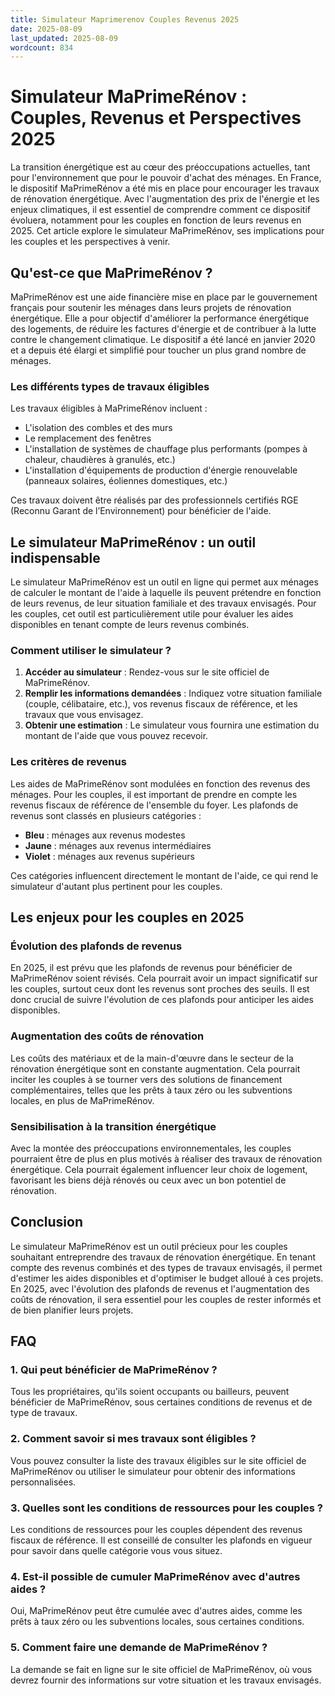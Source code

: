 ```yaml
---
title: Simulateur Maprimerenov Couples Revenus 2025
date: 2025-08-09
last_updated: 2025-08-09
wordcount: 834
---
```


# Simulateur MaPrimeRénov : Couples, Revenus et Perspectives 2025

La transition énergétique est au cœur des préoccupations actuelles, tant pour l'environnement que pour le pouvoir d'achat des ménages. En France, le dispositif MaPrimeRénov a été mis en place pour encourager les travaux de rénovation énergétique. Avec l'augmentation des prix de l'énergie et les enjeux climatiques, il est essentiel de comprendre comment ce dispositif évoluera, notamment pour les couples en fonction de leurs revenus en 2025. Cet article explore le simulateur MaPrimeRénov, ses implications pour les couples et les perspectives à venir.

## Qu'est-ce que MaPrimeRénov ?

MaPrimeRénov est une aide financière mise en place par le gouvernement français pour soutenir les ménages dans leurs projets de rénovation énergétique. Elle a pour objectif d'améliorer la performance énergétique des logements, de réduire les factures d'énergie et de contribuer à la lutte contre le changement climatique. Le dispositif a été lancé en janvier 2020 et a depuis été élargi et simplifié pour toucher un plus grand nombre de ménages.

### Les différents types de travaux éligibles

Les travaux éligibles à MaPrimeRénov incluent :

- L'isolation des combles et des murs
- Le remplacement des fenêtres
- L'installation de systèmes de chauffage plus performants (pompes à chaleur, chaudières à granulés, etc.)
- L'installation d'équipements de production d'énergie renouvelable (panneaux solaires, éoliennes domestiques, etc.)

Ces travaux doivent être réalisés par des professionnels certifiés RGE (Reconnu Garant de l’Environnement) pour bénéficier de l'aide.

## Le simulateur MaPrimeRénov : un outil indispensable

Le simulateur MaPrimeRénov est un outil en ligne qui permet aux ménages de calculer le montant de l'aide à laquelle ils peuvent prétendre en fonction de leurs revenus, de leur situation familiale et des travaux envisagés. Pour les couples, cet outil est particulièrement utile pour évaluer les aides disponibles en tenant compte de leurs revenus combinés.

### Comment utiliser le simulateur ?

1. **Accéder au simulateur** : Rendez-vous sur le site officiel de MaPrimeRénov.
2. **Remplir les informations demandées** : Indiquez votre situation familiale (couple, célibataire, etc.), vos revenus fiscaux de référence, et les travaux que vous envisagez.
3. **Obtenir une estimation** : Le simulateur vous fournira une estimation du montant de l'aide que vous pouvez recevoir.

### Les critères de revenus

Les aides de MaPrimeRénov sont modulées en fonction des revenus des ménages. Pour les couples, il est important de prendre en compte les revenus fiscaux de référence de l'ensemble du foyer. Les plafonds de revenus sont classés en plusieurs catégories :

- **Bleu** : ménages aux revenus modestes
- **Jaune** : ménages aux revenus intermédiaires
- **Violet** : ménages aux revenus supérieurs

Ces catégories influencent directement le montant de l'aide, ce qui rend le simulateur d'autant plus pertinent pour les couples.

## Les enjeux pour les couples en 2025

### Évolution des plafonds de revenus

En 2025, il est prévu que les plafonds de revenus pour bénéficier de MaPrimeRénov soient révisés. Cela pourrait avoir un impact significatif sur les couples, surtout ceux dont les revenus sont proches des seuils. Il est donc crucial de suivre l'évolution de ces plafonds pour anticiper les aides disponibles.

### Augmentation des coûts de rénovation

Les coûts des matériaux et de la main-d'œuvre dans le secteur de la rénovation énergétique sont en constante augmentation. Cela pourrait inciter les couples à se tourner vers des solutions de financement complémentaires, telles que les prêts à taux zéro ou les subventions locales, en plus de MaPrimeRénov.

### Sensibilisation à la transition énergétique

Avec la montée des préoccupations environnementales, les couples pourraient être de plus en plus motivés à réaliser des travaux de rénovation énergétique. Cela pourrait également influencer leur choix de logement, favorisant les biens déjà rénovés ou ceux avec un bon potentiel de rénovation.

## Conclusion

Le simulateur MaPrimeRénov est un outil précieux pour les couples souhaitant entreprendre des travaux de rénovation énergétique. En tenant compte des revenus combinés et des types de travaux envisagés, il permet d'estimer les aides disponibles et d'optimiser le budget alloué à ces projets. En 2025, avec l'évolution des plafonds de revenus et l'augmentation des coûts de rénovation, il sera essentiel pour les couples de rester informés et de bien planifier leurs projets.

## FAQ

### 1. Qui peut bénéficier de MaPrimeRénov ?

Tous les propriétaires, qu'ils soient occupants ou bailleurs, peuvent bénéficier de MaPrimeRénov, sous certaines conditions de revenus et de type de travaux.

### 2. Comment savoir si mes travaux sont éligibles ?

Vous pouvez consulter la liste des travaux éligibles sur le site officiel de MaPrimeRénov ou utiliser le simulateur pour obtenir des informations personnalisées.

### 3. Quelles sont les conditions de ressources pour les couples ?

Les conditions de ressources pour les couples dépendent des revenus fiscaux de référence. Il est conseillé de consulter les plafonds en vigueur pour savoir dans quelle catégorie vous vous situez.

### 4. Est-il possible de cumuler MaPrimeRénov avec d'autres aides ?

Oui, MaPrimeRénov peut être cumulée avec d'autres aides, comme les prêts à taux zéro ou les subventions locales, sous certaines conditions.

### 5. Comment faire une demande de MaPrimeRénov ?

La demande se fait en ligne sur le site officiel de MaPrimeRénov, où vous devrez fournir des informations sur votre situation et les travaux envisagés.